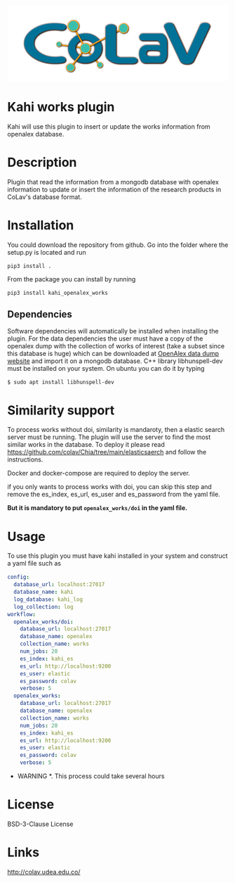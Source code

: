 <center><img src="https://raw.githubusercontent.com/colav/colav.github.io/master/img/Logo.png"/></center>

# Kahi works plugin 
Kahi will use this plugin to insert or update the works information from openalex database.

# Description
Plugin that read the information from a mongodb database with openalex information to update or insert the information of the research products in CoLav's database format.

# Installation
You could download the repository from github. Go into the folder where the setup.py is located and run
```shell
pip3 install .
```
From the package you can install by running
```shell
pip3 install kahi_openalex_works
```

## Dependencies
Software dependencies will automatically be installed when installing the plugin.
For the data dependencies the user must have a copy of the openalex dump with the collection of works of interest (take a subset since this database is huge) which can be downloaded at [OpenAlex data dump website](https://docs.openalex.org/download-all-data/openalex-snapshot "OpenAlex data dump website") and import it on a mongodb database.
C++ library libhunspell-dev must be installed on your system. On ubuntu you can do it by typing
```shell
$ sudo apt install libhunspell-dev
```

# Similarity support
To process works without doi, similarity is mandaroty, then a elastic search server must be running. The plugin will use the server to find the most similar works in the database. 
To deploy it please read https://github.com/colav/Chia/tree/main/elasticsaerch and follow the instructions.

Docker and docker-compose are required to deploy the server.

if you only wants to process works with doi, you can skip this step and remove the es_index, es_url, es_user and es_password from the yaml file.

**But it is mandatory to put `openalex_works/doi` in the yaml file.**

# Usage
To use this plugin you must have kahi installed in your system and construct a yaml file such as
```yaml
config:
  database_url: localhost:27017
  database_name: kahi
  log_database: kahi_log
  log_collection: log
workflow:
  openalex_works/doi:
    database_url: localhost:27017
    database_name: openalex
    collection_name: works
    num_jobs: 20
    es_index: kahi_es
    es_url: http://localhost:9200
    es_user: elastic
    es_password: colav
    verbose: 5
  openalex_works:
    database_url: localhost:27017
    database_name: openalex
    collection_name: works
    num_jobs: 20
    es_index: kahi_es
    es_url: http://localhost:9200
    es_user: elastic
    es_password: colav
    verbose: 5
```

* WARNING *. This process could take several hours

# License
BSD-3-Clause License 

# Links
http://colav.udea.edu.co/

